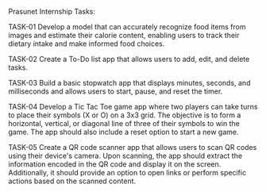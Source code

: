 Prasunet Internship Tasks:

TASK-01
Develop a model that can accurately recognize food items from images and estimate their calorie content, enabling users to track their dietary intake and make informed food choices.

TASK-02
Create a To-Do list app that allows users to add, edit, and delete tasks.

TASK-03
Build a basic stopwatch app that displays minutes, seconds, and milliseconds and allows users to start, pause, and reset the timer.

TASK-04
Develop a Tic Tac Toe game app where two players can take turns to place their symbols (X or O) on a 3x3 grid. The objective is to form a horizontal, vertical, or diagonal line of three of their symbols to win the game. The app should also include a reset option to start a new game.

TASK-05
Create a QR code scanner app that allows users to scan QR codes using their device's camera. Upon scanning, the app should extract the information encoded in the QR code and display it on the screen. Additionally, it should provide an option to open links or perform specific actions based on the scanned content.
